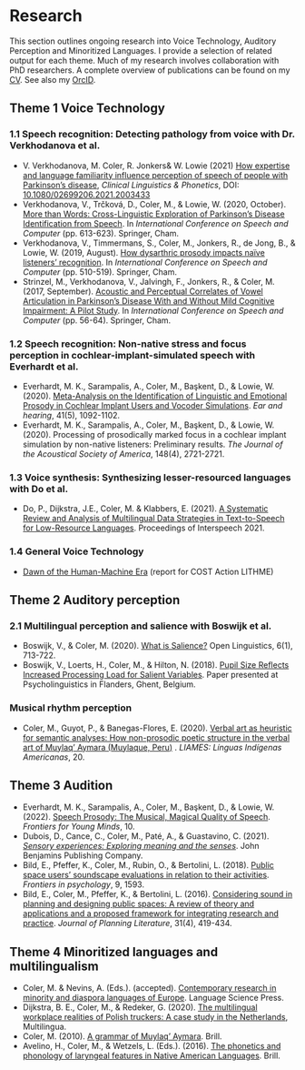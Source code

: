 # Research
This section outlines ongoing research into Voice Technology, Auditory Perception and Minoritized Languages. I provide a selection of related output for each theme.  Much of my research involves collaboration with PhD researchers. A complete overview of publications can be found on my [CV](https://www.overleaf.com/read/hdtxvkzbzyzq). See also my [OrcID](https://orcid.org/0000-0002-7631-5063).

## Theme 1 Voice Technology
### 1.1 Speech recognition: Detecting pathology from voice with Dr. Verkhodanova et al.
- V. Verkhodanova, M. Coler, R. Jonkers\& W. Lowie (2021) [How expertise and language familiarity influence perception of speech of people with Parkinson’s disease](https://research.rug.nl/en/publications/how-expertise-and-language-familiarity-influence-perception-of-sp), _Clinical Linguistics & Phonetics_, DOI: [10.1080/02699206.2021.2003433](https://doi.org/10.1080/02699206.2021.2003433)
- Verkhodanova, V., Trčková, D., Coler, M., \& Lowie, W. (2020, October). [More than Words: Cross-Linguistic Exploration of Parkinson’s Disease Identification from Speech](https://research.rug.nl/en/publications/more-than-words-cross-linguistic-exploration-of-parkinsons-diseas). In _International Conference on Speech and Computer_ (pp. 613-623). Springer, Cham.
- Verkhodanova, V., Timmermans, S., Coler, M., Jonkers, R., de Jong, B., \& Lowie, W. (2019, August). [How dysarthric prosody impacts naïve listeners’ recognition](https://research.rug.nl/en/publications/how-dysarthric-prosody-impacts-na%C3%AFve-listeners-recognition). In _International Conference on Speech and Computer_ (pp. 510-519). Springer, Cham.
- Strinzel, M., Verkhodanova, V., Jalvingh, F., Jonkers, R., \& Coler, M. (2017, September). [Acoustic and Perceptual Correlates of Vowel Articulation in Parkinson’s Disease With and Without Mild Cognitive Impairment: A Pilot Study](https://research.rug.nl/en/publications/acoustic-and-perceptual-correlates-of-vowel-articulation-in-parki). In _International Conference on Speech and Computer_ (pp. 56-64). Springer, Cham.

### 1.2 Speech recognition: Non-native stress and focus perception in cochlear-implant-simulated speech with Everhardt et al.
- Everhardt, M. K., Sarampalis, A., Coler, M., Başkent, D., & Lowie, W. (2020). [Meta-Analysis on the Identification of Linguistic and Emotional Prosody in Cochlear Implant Users and Vocoder Simulations](https://research.rug.nl/en/publications/meta-analysis-on-the-identification-of-linguistic-and-emotional-p). _Ear and hearing_, 41(5), 1092-1102.
- Everhardt, M. K., Sarampalis, A., Coler, M., Başkent, D., & Lowie, W. (2020). Processing of prosodically marked focus in a cochlear implant simulation by non-native listeners: Preliminary results. _The Journal of the Acoustical Society of America_, 148(4), 2721-2721.

### 1.3 Voice synthesis: Synthesizing lesser-resourced languages with Do et al.
-  Do, P., Dijkstra, J.E., Coler, M. \& Klabbers, E. (2021). [A Systematic Review and Analysis of Multilingual Data Strategies in Text-to-Speech for Low-Resource Languages](https://www.isca-speech.org/archive/pdfs/interspeech_2021/do21_interspeech.pdf). Proceedings of Interspeech 2021.

### 1.4 General Voice Technology
- [Dawn of the Human-Machine Era](https://jyx.jyu.fi/handle/123456789/75737) (report for COST Action LITHME)

## Theme 2 Auditory perception

### 2.1 Multilingual perception and salience with Boswijk et al.

- Boswijk, V., & Coler, M. (2020). [What is Salience?](https://research.rug.nl/en/publications/what-is-salience) Open Linguistics, 6(1), 713-722.
- Boswijk, V., Loerts, H., Coler, M., & Hilton, N. (2018). [Pupil Size Reflects Increased Processing Load for Salient Variables](https://research.rug.nl/en/publications/pupil-size-reflects-increased-processing-load-for-salient-variabl). Paper presented at Psycholinguistics in Flanders, Ghent, Belgium.

### Musical rhythm perception
- Coler, M., Guyot, P., & Banegas-Flores, E. (2020). [Verbal art as heuristic for semantic analyses: How non-prosodic poetic structure in the verbal art of Muylaq’ Aymara (Muylaque, Peru)](https://research.rug.nl/en/publications/verbal-art-as-heuristic-for-semantic-analyses-how-non-prosodic-po) . _LIAMES: Línguas Indígenas Americanas_, 20.

## Theme 3 Audition
- Everhardt, M. K., Sarampalis, A., Coler, M., Başkent, D., & Lowie, W. (2022). [Speech Prosody: The Musical, Magical Quality of Speech](https://research.rug.nl/en/publications/speech-prosody-the-musical-magical-quality-of-speech). _Frontiers for Young Minds_, 10.
- Dubois, D., Cance, C., Coler, M., Paté, A., \& Guastavino, C. (2021). [_Sensory experiences: Exploring meaning and the senses_](https://benjamins.com/catalog/celcr.24). John Benjamins Publishing Company.
- Bild, E., Pfeffer, K., Coler, M., Rubin, O., \& Bertolini, L. (2018). [Public space users’ soundscape evaluations in relation to their activities](https://pure.rug.nl/ws/portalfiles/portal/71389104/fpsyg_09_01593.pdf). _Frontiers in psychology_, 9, 1593.
- Bild, E., Coler, M., Pfeffer, K., & Bertolini, L. (2016). [Considering sound in planning and designing public spaces: A review of theory and applications and a proposed framework for integrating research and practice](https://research.rug.nl/en/publications/considering-sound-in-planning-and-designing-public-spaces-a-revie). _Journal of Planning Literature_, 31(4), 419-434. 

## Theme 4 Minoritized languages and multilingualism
- Coler, M. & Nevins, A. (Eds.). (accepted). [Contemporary research in minority and diaspora languages of Europe](https://langsci-press.org/catalog/book/332). Language Science Press.
- Dijkstra, B. E., Coler, M., & Redeker, G. (2020). [The multilingual workplace realities of Polish truckers: A case study in the Netherlands](https://doi.org/10.1515/multi-2020-0038), Multilingua.
- Coler, M. (2010). [A grammar of Muylaq’ Aymara](https://brill.com/view/title/20649). Brill.
- Avelino, H., Coler, M., & Wetzels, L. (Eds.). (2016). [The phonetics and phonology of laryngeal features in Native American Languages](https://brill.com/view/title/32268). Brill.
